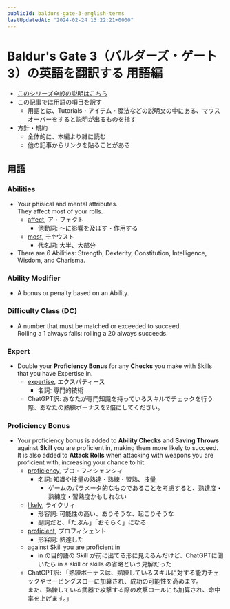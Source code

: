 ```yaml
---
publicId: baldurs-gate-3-english-terms
lastUpdatedAt: "2024-02-24 13:22:21+0000"
---
```


# Baldur's Gate 3（バルダーズ・ゲート3）の英語を翻訳する 用語編

- [このシリーズ全般の説明はこちら](./baldurs-gate-3-english-index.html)
- この記事では用語の項目を訳す
  - 用語とは、Tutorials・アイテム・魔法などの説明文の中にある、マウスオーバーをすると説明が出るものを指す
- 方針・規約
  - 全体的に、本編より雑に読む
  - 他の記事からリンクを貼ることがある

## 用語

### Abilities

- Your phisical and mental attributes.  
  They affect most of your rolls.
  - [affect](https://ejje.weblio.jp/content/affect), ア・フェクト
    - 他動詞: 〜に影響を及ぼす・作用する
  - [most](https://ejje.weblio.jp/content/most), モ↑ウスト
    - 代名詞: 大半、大部分
- There are 6 Abilities: Strength, Dexterity, Constitution, Intelligence, Wisdom, and Charisma.

### Ability Modifier

- A bonus or penalty based on an Ability.

### Difficulty Class (DC)

- A number that must be matched or exceeded to succeed.  
  Rolling a 1 always fails: rolling a 20 always succeeds.

### Expert

- Double your **Proficiency Bonus** for any **Checks** you make with Skills that you have Expertise in.
  - [expertise](https://ejje.weblio.jp/content/expertise), エクスパティース
    - 名詞: 専門的技術
  - ChatGPT訳: あなたが専門知識を持っているスキルでチェックを行う際、あなたの熟練ボーナスを2倍にしてください。

### Proficiency Bonus

- Your proficiency bonus is added to **Ability Checks** and **Saving Throws** against **Skill** you are proficient in, making them more likely to succeed.  
  It is also added to **Attack Rolls** when attacking with weapons you are proficient with, increasing your chance to hit.
  - [proficiency](https://ejje.weblio.jp/content/proficiency), プロ・フィシェンシィ
    - 名詞: 知識や技量の熟達・熟練・習熟、技量
      - ゲームのパラメータ的なものであることを考慮すると、熟達度・熟練度・習熟度かもしれない
  - [likely](https://ejje.weblio.jp/content/likely), ライクリィ
    - 形容詞: 可能性の高い、ありそうな、起こりそうな
    - 副詞だと、「たぶん」「おそらく」になる
  - [proficient](https://ejje.weblio.jp/content/proficient), プロフィシェント
    - 形容詞: 熟達した
  - against Skill you are proficient in
    - in の目的語の Skill が前に出てる形に見えるんだけど、ChatGPTに聞いたら in a skill or skills の省略という見解だった
  - ChatGPT訳: 「熟練ボーナスは、熟練しているスキルに対する能力チェックやセービングスローに加算され、成功の可能性を高めます。  
    また、熟練している武器で攻撃する際の攻撃ロールにも加算され、命中率を上げます。」
